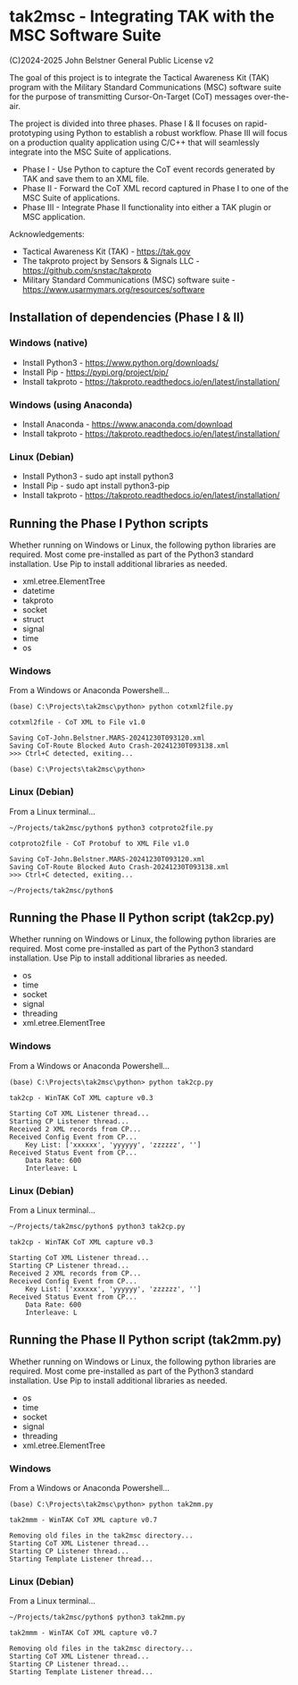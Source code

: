 # tak2msc - Integrating TAK with the MSC Software Suite
(C)2024-2025 John Belstner          General Public License v2

The goal of this project is to integrate the Tactical Awareness Kit (TAK) program with the Military Standard Communications (MSC) software suite for the purpose of transmitting Cursor-On-Target (CoT) messages over-the-air.

The project is divided into three phases.  Phase I & II focuses on rapid-prototyping using Python to establish a robust workflow. Phase III will focus on a production quality application using C/C++ that will seamlessly integrate into the MSC Suite of applications.
- Phase I - Use Python to capture the CoT event records generated by TAK and save them to an XML file.
- Phase II - Forward the CoT XML record captured in Phase I to one of the MSC Suite of applications.
- Phase III - Integrate Phase II functionality into either a TAK plugin or MSC application.

Acknowledgements:
- Tactical Awareness Kit (TAK) - https://tak.gov
- The takproto project by Sensors & Signals LLC - https://github.com/snstac/takproto
- Military Standard Communications (MSC) software suite - https://www.usarmymars.org/resources/software

## Installation of dependencies (Phase I & II)

### Windows (native)

- Install Python3 - https://www.python.org/downloads/
- Install Pip - https://pypi.org/project/pip/
- Install takproto - https://takproto.readthedocs.io/en/latest/installation/

### Windows (using Anaconda)

- Install Anaconda - https://www.anaconda.com/download
- Install takproto - https://takproto.readthedocs.io/en/latest/installation/

### Linux (Debian)

- Install Python3 - sudo apt install python3
- Install Pip - sudo apt install python3-pip
- Install takproto - https://takproto.readthedocs.io/en/latest/installation/

## Running the Phase I Python scripts

Whether running on Windows or Linux, the following python libraries are required. Most come pre-installed as part of the Python3 standard installation. Use Pip to install additional libraries as needed.

- xml.etree.ElementTree
- datetime
- takproto
- socket
- struct
- signal
- time
- os

### Windows

From a Windows or Anaconda Powershell...

    (base) C:\Projects\tak2msc\python> python cotxml2file.py

    cotxml2file - CoT XML to File v1.0

    Saving CoT-John.Belstner.MARS-20241230T093120.xml
    Saving CoT-Route Blocked Auto Crash-20241230T093138.xml
    >>> Ctrl+C detected, exiting...

    (base) C:\Projects\tak2msc\python>


### Linux (Debian)

From a Linux terminal...

    ~/Projects/tak2msc/python$ python3 cotproto2file.py

    cotproto2file - CoT Protobuf to XML File v1.0

    Saving CoT-John.Belstner.MARS-20241230T093120.xml
    Saving CoT-Route Blocked Auto Crash-20241230T093138.xml
    >>> Ctrl+C detected, exiting...

    ~/Projects/tak2msc/python$

## Running the Phase II Python script (tak2cp.py)

Whether running on Windows or Linux, the following python libraries are required. Most come pre-installed as part of the Python3 standard installation. Use Pip to install additional libraries as needed.

- os
- time
- socket
- signal
- threading
- xml.etree.ElementTree

### Windows

From a Windows or Anaconda Powershell...

    (base) C:\Projects\tak2msc\python> python tak2cp.py

    tak2cp - WinTAK CoT XML capture v0.3

    Starting CoT XML Listener thread...
    Starting CP Listener thread...
    Received 2 XML records from CP...
    Received Config Event from CP...
        Key List: ['xxxxxx', 'yyyyyy', 'zzzzzz', '']
    Received Status Event from CP...
        Data Rate: 600
        Interleave: L

### Linux (Debian)

From a Linux terminal...

    ~/Projects/tak2msc/python$ python3 tak2cp.py

    tak2cp - WinTAK CoT XML capture v0.3

    Starting CoT XML Listener thread...
    Starting CP Listener thread...
    Received 2 XML records from CP...
    Received Config Event from CP...
        Key List: ['xxxxxx', 'yyyyyy', 'zzzzzz', '']
    Received Status Event from CP...
        Data Rate: 600
        Interleave: L

## Running the Phase II Python script (tak2mm.py)

Whether running on Windows or Linux, the following python libraries are required. Most come pre-installed as part of the Python3 standard installation. Use Pip to install additional libraries as needed.

- os
- time
- socket
- signal
- threading
- xml.etree.ElementTree

### Windows

From a Windows or Anaconda Powershell...

    (base) C:\Projects\tak2msc\python> python tak2mm.py
    
    tak2mmm - WinTAK CoT XML capture v0.7

    Removing old files in the tak2msc directory...
    Starting CoT XML Listener thread...
    Starting CP Listener thread...
    Starting Template Listener thread...
    
### Linux (Debian)

From a Linux terminal...

    ~/Projects/tak2msc/python$ python3 tak2mm.py

    tak2mmm - WinTAK CoT XML capture v0.7
    
    Removing old files in the tak2msc directory...
    Starting CoT XML Listener thread...
    Starting CP Listener thread...
    Starting Template Listener thread...
